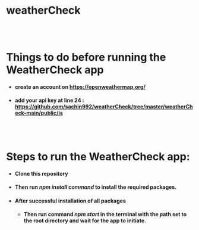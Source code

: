 # weatherCheck



<br>
<br>

# Things to do before running the WeatherCheck app
- #### create an account on https://openweathermap.org/
- #### add your api key at line 24  :  https://github.com/sachin992/weatherCheck/tree/master/weatherCheck-main/public/js


<br>
<br>

# Steps to run the WeatherCheck app:

-   #### Clone this repository 
-   ####  Then run *npm install command* to install the required packages.
- #### After successful installation of all packages
  - #### Then run command *npm start* in the terminal with the path set to the root directory and wait for the app to initiate.


<br>
<br>





    

